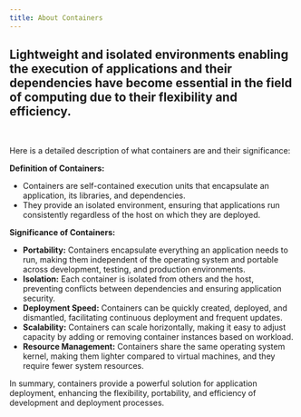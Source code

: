 ```yaml
---
title: About Containers
---
```


<h2 class="about-lead text-center">Lightweight and isolated environments enabling the execution of applications and their dependencies have become essential in the field of computing due to their flexibility and efficiency.</h2>

<br/>

Here is a detailed description of what containers are and their significance:

**Definition of Containers:**
- Containers are self-contained execution units that encapsulate an application, its libraries, and dependencies.
- They provide an isolated environment, ensuring that applications run consistently regardless of the host on which they are deployed.

**Significance of Containers:**

- **Portability:** Containers encapsulate everything an application needs to run, making them independent of the operating system and portable across development, testing, and production environments.
- **Isolation:** Each container is isolated from others and the host, preventing conflicts between dependencies and ensuring application security.
- **Deployment Speed:** Containers can be quickly created, deployed, and dismantled, facilitating continuous deployment and frequent updates.
- **Scalability:** Containers can scale horizontally, making it easy to adjust capacity by adding or removing container instances based on workload.
- **Resource Management:** Containers share the same operating system kernel, making them lighter compared to virtual machines, and they require fewer system resources.

In summary, containers provide a powerful solution for application deployment, enhancing the flexibility, portability, and efficiency of development and deployment processes.